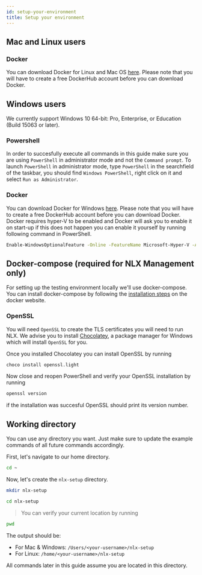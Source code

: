 ```yaml
---
id: setup-your-environment
title: Setup your environment
---
```



## Mac and Linux users

### Docker

You can download Docker for Linux and Mac OS [here](https://hub.docker.com?overlay=onboarding). Please note that you will have to create a free DockerHub account before you can download Docker.

## Windows users

We currently support Windows 10 64-bit: Pro, Enterprise, or Education (Build 15063 or later).

### Powershell

In order to succesfully execute all commands in this guide make sure you are using `PowerShell` in administrator mode and not the `Command prompt`. To launch `PowerShell` in administrator mode, type `PowerShell` in the searchfield of the taskbar, you should find `Windows PowerShell`, right click on it and select `Run as Administrator`.

### Docker

You can download Docker for Windows [here](https://hub.docker.com?overlay=onboarding). Please note that you will have to create a free DockerHub account before you can download Docker. Docker requires hyper-V to be enabled and Docker will ask you to enable it on start-up if this does not happen you can enable it yourself by running following command in PowerShell.

```bash
Enable-WindowsOptionalFeature -Online -FeatureName Microsoft-Hyper-V -All
```

## Docker-compose (required for NLX Management only)

For setting up the testing environment locally we'll use docker-compose.
You can install docker-compose by following the [installation steps](https://docs.docker.com/compose/install/#install-compose) on the docker website.

### OpenSSL

You will need `OpenSSL` to create the TLS certificates you will need to run NLX. We advise you to install [Chocolatey](https://chocolatey.org/install), a package manager for Windows which will install `OpenSSL` for you. 

Once you installed Chocolatey you can install OpenSSL by running

```bash
choco install openssl.light
```

Now close and reopen PowerShell and verify your OpenSSL installation by running

```bash
openssl version
```

if the installation was succesful OpenSSL should print its version number.


## Working directory

You can use any directory you want. Just make sure to update the example commands of all future commands accordingly.

First, let's navigate to our home directory.

```bash
cd ~
```

Now, let's create the `nlx-setup` directory.

```bash
mkdir nlx-setup
```
```bash
cd nlx-setup
```

> You can verify your current location by running

```bash
pwd
```

The output should be:
* For Mac & Windows: `/Users/<your-username>/nlx-setup`
* For Linux: `/home/<your-username>/nlx-setup`

All commands later in this guide assume you are located in this directory.
